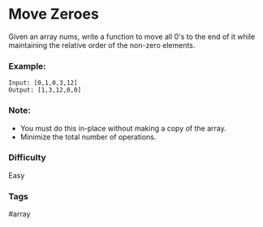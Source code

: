 # Move Zeroes

Given an array nums, write a function to move all 0's to the end of it while maintaining the relative order of the non-zero elements.

### Example:

```
Input: [0,1,0,3,12]
Output: [1,3,12,0,0]
```

### Note:

- You must do this in-place without making a copy of the array.
- Minimize the total number of operations.

### Difficulty

Easy

### Tags

#array
